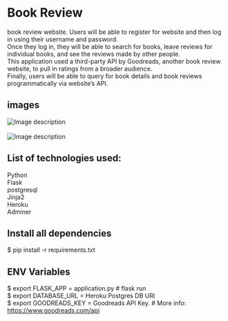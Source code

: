 # Book Review

book review website. Users will be able to register for website and then log in using their username and password. \
Once they log in, they will be able to search for books, leave reviews for individual books, and see the reviews made by other people. \
This application used a third-party API by Goodreads, another book review website, to pull in ratings from a broader audience. \
Finally, users will be able to query for book details and book reviews programmatically via website’s API.

## images
![Image description](https://i.imgur.com/srrUUdW.png)\
\
![Image description](https://i.imgur.com/uNBBH9B.png)

## List of technologies used:

Python \
Flask \
postgresql \
Jinja2 \
Heroku \
Adminer

## Install all dependencies
$ pip install -r requirements.txt

## ENV Variables

$ export FLASK_APP = application.py # flask run \
$ export DATABASE_URL = Heroku Postgres DB URI \
$ export GOODREADS_KEY = Goodreads API Key. # More info: https://www.goodreads.com/api
